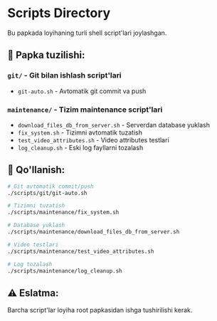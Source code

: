 # Scripts Directory

Bu papkada loyihaning turli shell script'lari joylashgan.

## 📁 Papka tuzilishi:

### `git/` - Git bilan ishlash script'lari
- `git-auto.sh` - Avtomatik git commit va push

### `maintenance/` - Tizim maintenance script'lari  
- `download_files_db_from_server.sh` - Serverdan database yuklash
- `fix_system.sh` - Tizimni avtomatik tuzatish
- `test_video_attributes.sh` - Video attributes testlari
- `log_cleanup.sh` - Eski log fayllarni tozalash

## 🚀 Qo'llanish:

```bash
# Git avtomatik commit/push
./scripts/git/git-auto.sh

# Tizimni tuzatish
./scripts/maintenance/fix_system.sh

# Database yuklash
./scripts/maintenance/download_files_db_from_server.sh

# Video testlari
./scripts/maintenance/test_video_attributes.sh

# Log tozalash
./scripts/maintenance/log_cleanup.sh
```

## ⚠️ Eslatma:
Barcha script'lar loyiha root papkasidan ishga tushirilishi kerak.